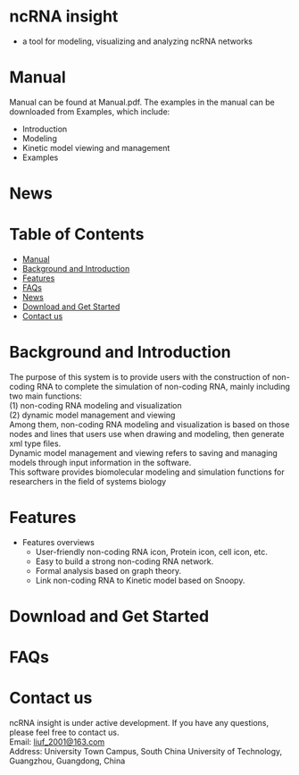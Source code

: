 # ncRNA insight 
- a tool for modeling, visualizing and analyzing ncRNA networks
# Manual       
Manual can be found at Manual.pdf. The examples in the manual can be downloaded from Examples, which include:
- Introduction
- Modeling
- Kinetic model viewing and management
- Examples
# News
# Table of Contents
- [Manual](#manual)
- [Background and Introduction](#background-and-introduction)
- [Features](#features)
- [FAQs](#faqs)
- [News](#news)
- [Download and Get Started](#download-and-get-started)
- [Contact us](#contact-us)
# Background and Introduction
The purpose of this system is to provide users with the construction of non-coding RNA to complete the simulation of non-coding RNA, mainly including two main functions: 
<br>(1) non-coding RNA modeling and visualization
<br>(2) dynamic model management and viewing
<br>Among them, non-coding RNA modeling and visualization is based on those nodes and lines that users use when drawing and modeling, then generate xml type files.
<br>Dynamic model management and viewing refers to saving and managing models through input information in the software. 
<br>This software provides biomolecular modeling and simulation functions for researchers in the field of systems biology
# Features
- Features overviews
   - User-friendly non-coding RNA icon, Protein icon, cell icon, etc. 
   - Easy to build a strong non-coding RNA network. 
   - Formal analysis based on graph theory. 
   - Link non-coding RNA to Kinetic model based on Snoopy.
# Download and Get Started
# FAQs
# Contact us
ncRNA insight is under active development. If you have any questions, please feel free to contact us. 
<br>  Email: liuf_2001@163.com
<br>  Address: University Town Campus, South China University of Technology, Guangzhou, Guangdong, China  
